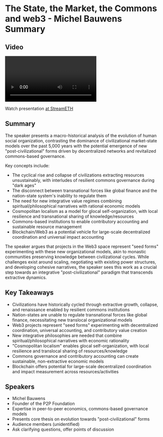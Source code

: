 # The State, the Market, the Commons and web3 - Michel Bauwens Summary

## Video
<video id="video" controls></video>
<script src="https://vod-cdn.lp-playback.studio/raw/jxf4iblf6wlsyor6526t4tcmtmqa/catalyst-vod-com/hls/b8adzohorh9lhbqp/index.m3u8"></script>
<script>
  var video = document.getElementById('video');
  var videoSrc = 'https://vod-cdn.lp-playback.studio/raw/jxf4iblf6wlsyor6526t4tcmtmqa/catalyst-vod-com/hls/b8adzohorh9lhbqp/index.m3u8';
  if (Hls.isSupported()) {
    var hls = new Hls();
    hls.loadSource(videoSrc);
    hls.attachMedia(video);
  }
  else if (video.canPlayType('application/vnd.apple.mpegurl')) {
    video.src = videoSrc;
  }
</script>

Watch presentation [at StreamETH](https://streameth.org/edge_city/watch?session=671223d450c4a854800a8ce5)

## Summary
The speaker presents a macro-historical analysis of the evolution of human social organization, contrasting the dominance of civilizational market-state models over the past 5,000 years with the potential emergence of new "post-civilizational" forms driven by decentralized networks and revitalized commons-based governance.

Key concepts include:

- The cyclical rise and collapse of civilizations extracting resources unsustainably, with interludes of resilient commons governance during "dark ages"
- The disconnect between transnational forces like global finance and the nation-state system's inability to regulate them
- The need for new integrative value regimes combining spiritual/philosophical narratives with rational economic models
- Cosmopolitan localism as a model for glocal self-organization, with local resilience and transnational sharing of knowledge/resources
- Commons-based institutions to enable contributory accounting and sustainable resource management
- Blockchain/Web3 as a potential vehicle for large-scale decentralized coordination and universal impact accounting

The speaker argues that projects in the Web3 space represent "seed forms" experimenting with these new organizational models, akin to monastic communities preserving knowledge between civilizational cycles. While challenges exist around scaling, negotiating with existing power structures, and developing cohesive narratives, the speaker sees this work as a crucial step towards an integrative "post-civilizational" paradigm that transcends extractive dynamics.

## Key Takeaways
- Civilizations have historically cycled through extractive growth, collapse, and renaissance enabled by resilient commons institutions
- Nation-states are unable to regulate transnational forces like global finance, necessitating new translocal organizational models
- Web3 projects represent "seed forms" experimenting with decentralized coordination, universal accounting, and contributory value creation
- New integrative philosophies are needed that combine spiritual/philosophical narratives with economic rationality
- "Cosmopolitan localism" enables glocal self-organization, with local resilience and translocal sharing of resources/knowledge
- Commons governance and contributory accounting can create sustainable, non-extractive economic models
- Blockchain offers potential for large-scale decentralized coordination and impact measurement across resources/activities

## Speakers
- Michel Bauwens
- Founder of the P2P Foundation
- Expertise in peer-to-peer economics, commons-based governance models
- Presents core thesis on evolution towards "post-civilizational" forms
- Audience members (unidentified)
- Ask clarifying questions, offer points of discussion

